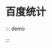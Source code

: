 # 百度统计

::: demo
<template>
     <div class="item4">
          <div class="course-content">
            <div class="course-loading-x">
              &nbsp;xxxxxxxxxxxxxxx<img src="http://img.mukewang.com/5453077400015bba00010001.gif" class="course-loading"
                                        alt="加载中...">
            </div>
            <div class="course-fixed-x">
              &nbsp;<div class="course-fixed">
              <a href="http://www.imooc.com/activity/diaocha" class="goto_top_diaocha"></a>
              <a href="http://www.imooc.com/mobile/app" class="goto_top_app"></a>
              <a href="http://www.imooc.com/user/feedback" class="goto_top_feed"></a>
            </div>
            </div>
          </div>
        </div>
</template>

<script>
export default {
    methods: {
        onClick: () => { window.alert(1) },
    },
}
</script>

<style lang="stylus">
.item4 {
      .course-content {
        min-height: 600px;
        background: rgba(1, 8, 5, 0.38);
      }
    // 让加载图片居中
      .course-loading-x {
        text-align center // 最主要的是这个，让文字图片居中，但是图片可不是绝对居中的，因为有宽度，只是让&nbsp;居中
      // 下面的css代码只是让空格微调，不让空格或则里面的字符影响定位
        height 0px
        letter-spacing: -.25em; // 让空白字符间距变小
        overflow: hidden;
        font-size 0px // 演示了让文字不显示
        .course-loading {
          position: absolute; // 使用无依赖绝对定位，会悬空跟随在&nbsp;后面
          margin-left: -26px; // 因为&nbsp;不占用空间，所以是绝对居中的，再把自己便偏移一半的宽度，就绝对居中了
        }
      }
      // 这里还是利用text-align + 目标元素无依赖定位
      .course-fixed-x {
        height: 0;
        text-align: right;
        overflow: hidden;
        .course-fixed {
          display: inline;
          margin-left: 20px;
          position: fixed ; // 这里使用了 fixed 也就是说fixed也有脱离文档流和跟随的特性
          bottom: 100px;
        }
      }
      // 下面的代码是对这个悬浮框内容的定制和定位无关
      .goto_top_diaocha, .goto_top_app, .goto_top_feed { display: block; width: 48px; height: 48px; margin-top: 10px; background: url(http://img.mukewang.com/5453076e0001869c01920098.png) no-repeat; }
      .goto_top_diaocha { background-position: -48px 0; }
      .goto_top_diaocha:hover { background-position: -48px -50px; }
      .goto_top_app { background-position: -96px 0; }
      .goto_top_app:hover { background-position: -96px -50px; }
      .goto_top_feed { background-position: -144px 0; }
      .goto_top_feed:hover { background-position: -144px -50px; }
    }
</style>
:::
